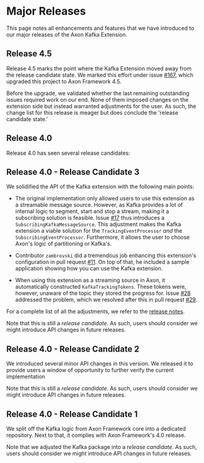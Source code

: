 # Major Releases

This page notes all enhancements and features that we have introduced to our major releases of the Axon Kafka Extension.

## Release 4.5

Release 4.5 marks the point where the Kafka Extension moved away from the release candidate state.
We marked this effort under issue [#167](https://github.com/AxonFramework/extension-kafka/pull/167), which upgraded this project to Axon Framework 4.5.

Before the upgrade, we validated whether the last remaining outstanding issues required work on our end.
None of them imposed changes on the extension side but instead warranted adjustments for the user.
As such, the change list for this release is meager but does conclude the 'release candidate state.'

## Release 4.0

Release 4.0 has seen several release candidates:

## Release 4.0 - Release Candidate 3

We solidified the API of the Kafka extension with the following main points:

* The original implementation only allowed users to use this extension as a streamable message source.
  However, as Kafka provides a lot of internal logic to segment, start and stop a stream, making it a subscribing solution is feasible.
  Issue [#17](https://github.com/AxonFramework/extension-kafka/issues/17) thus introduces a `SubscribingKafkaMessageSource`.
  This adjustment makes the Kafka extension a viable solution for the `TrackingEventProcessor` *and* the `SubscribingEventProcessor`.
  Furthermore, it allows the user to choose Axon's logic of partitioning or Kafka's.

* Contributor `zambrovski` did a tremendous job enhancing this extension's configuration in pull request [#11](https://github.com/AxonFramework/extension-kafka/pull/11).
  On top of that, he included a sample application showing how you can use the Kafka extension.

* When using this extension as a streaming source in Axon, it automatically constructed `KafkaTrackingTokens`.
  These tokens were, however, unaware of the topic they stored the progress for.
  Issue [#28](https://github.com/AxonFramework/extension-kafka/issues/28) addressed the problem, which we resolved after this in pull request [#29](https://github.com/AxonFramework/extension-kafka/pull/29).

For a complete list of all the adjustments, we refer to the [release notes](https://github.com/AxonFramework/extension-kafka/releases/tag/axon-kafka-4.0).

Note that this is still a _release candidate_.
As such, users should consider we might introduce API changes in future releases.

## Release 4.0 - Release Candidate 2

We introduced several minor API changes in this version.
We released it to provide users a window of opportunity to further verify the current implementation

Note that this is still a _release candidate_.
As such, users should consider we might introduce API changes in future releases.

## Release 4.0 - Release Candidate 1

We split off the Kafka logic from Axon Framework core into a dedicated repository.
Next to that, it complies with Axon Framework's 4.0 release.

Note that we adjusted the Kafka package into a _release candidate_.
As such, users should consider we might introduce API changes in future releases.
